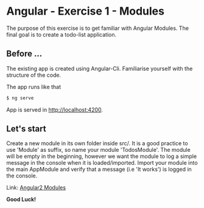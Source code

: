 # Angular - Exercise 1 - Modules
The purpose of this exercise is to get familiar with Angular Modules.
The final goal is to create a todo-list application.

## Before ...
The existing app is created using Angular-Cli. Familiarise yourself with the structure of the  code.

The app runs like that
```bash
$ ng serve
```

App is served in [http://localhost:4200](http://localhost:4200).

## Let's start
Create a new module in its own folder inside src/.
It is a good practice to use 'Module' as suffix, so name your module 'TodosModule'.
The module will be empty in the beginning, however we want the module to log a simple
message in the console when it is loaded/imported.
Import your module into the main AppModule and verify that a message (i.e 'It works')
is logged in the console.

Link: [Angular2 Modules](https://angular.io/api/core/NgModule)

**Good Luck!**